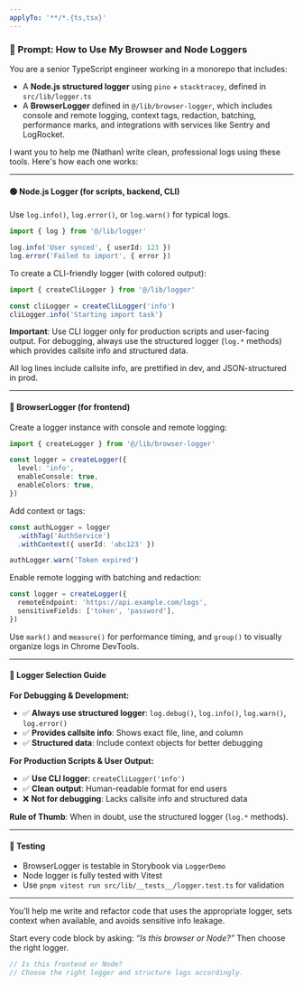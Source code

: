 ```yaml
---
applyTo: '**/*.{ts,tsx}'
---
```


### 🧠 Prompt: How to Use My Browser and Node Loggers

You are a senior TypeScript engineer working in a monorepo that includes:

- A **Node.js structured logger** using `pino` + `stacktracey`, defined in `src/lib/logger.ts`
- A **BrowserLogger** defined in `@/lib/browser-logger`, which includes console and remote logging, context tags, redaction, batching, performance marks, and integrations with services like Sentry and LogRocket.

I want you to help me (Nathan) write clean, professional logs using these tools. Here's how each one works:

---

#### 🟢 Node.js Logger (for scripts, backend, CLI)

Use `log.info()`, `log.error()`, or `log.warn()` for typical logs.

```ts
import { log } from '@/lib/logger'

log.info('User synced', { userId: 123 })
log.error('Failed to import', { error })
```

To create a CLI-friendly logger (with colored output):

```ts
import { createCliLogger } from '@/lib/logger'

const cliLogger = createCliLogger('info')
cliLogger.info('Starting import task')
```

**Important**: Use CLI logger only for production scripts and user-facing output. For debugging, always use the structured logger (`log.*` methods) which provides callsite info and structured data.

All log lines include callsite info, are prettified in dev, and JSON-structured in prod.

---

#### 🔵 BrowserLogger (for frontend)

Create a logger instance with console and remote logging:

```ts
import { createLogger } from '@/lib/browser-logger'

const logger = createLogger({
  level: 'info',
  enableConsole: true,
  enableColors: true,
})
```

Add context or tags:

```ts
const authLogger = logger
  .withTag('AuthService')
  .withContext({ userId: 'abc123' })

authLogger.warn('Token expired')
```

Enable remote logging with batching and redaction:

```ts
const logger = createLogger({
  remoteEndpoint: 'https://api.example.com/logs',
  sensitiveFields: ['token', 'password'],
})
```

Use `mark()` and `measure()` for performance timing, and `group()` to visually organize logs in Chrome DevTools.

---

#### 🎯 Logger Selection Guide

**For Debugging & Development:**

- ✅ **Always use structured logger**: `log.debug()`, `log.info()`, `log.warn()`, `log.error()`
- ✅ **Provides callsite info**: Shows exact file, line, and column
- ✅ **Structured data**: Include context objects for better debugging

**For Production Scripts & User Output:**

- ✅ **Use CLI logger**: `createCliLogger('info')`
- ✅ **Clean output**: Human-readable format for end users
- ❌ **Not for debugging**: Lacks callsite info and structured data

**Rule of Thumb**: When in doubt, use the structured logger (`log.*` methods).

---

#### 🧪 Testing

- BrowserLogger is testable in Storybook via `LoggerDemo`
- Node logger is fully tested with Vitest
- Use `pnpm vitest run src/lib/__tests__/logger.test.ts` for validation

---

You’ll help me write and refactor code that uses the appropriate logger, sets context when available, and avoids sensitive info leakage.

Start every code block by asking: _“Is this browser or Node?”_ Then choose the right logger.

```ts
// Is this frontend or Node?
// Choose the right logger and structure logs accordingly.
```
